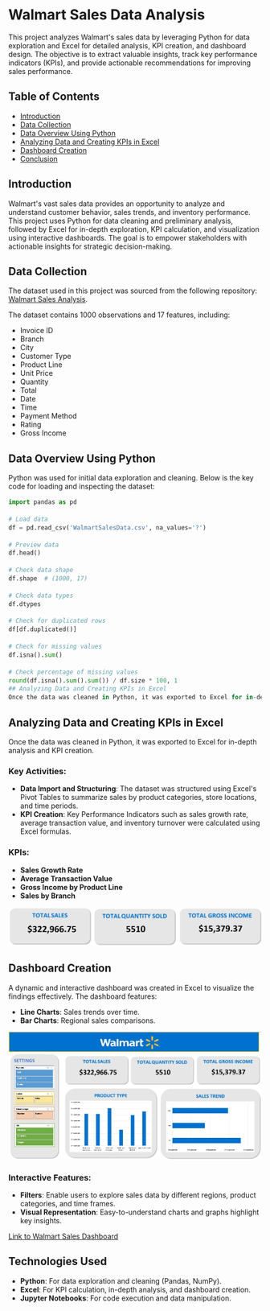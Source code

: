# Walmart Sales Data Analysis

This project analyzes Walmart's sales data by leveraging Python for data exploration and Excel for detailed analysis, KPI creation, and dashboard design. The objective is to extract valuable insights, track key performance indicators (KPIs), and provide actionable recommendations for improving sales performance.

## Table of Contents
- [Introduction](#introduction)
- [Data Collection](#data-collection)
- [Data Overview Using Python](#data-overview-using-python)
- [Analyzing Data and Creating KPIs in Excel](#analyzing-data-and-creating-kpis-in-excel)
- [Dashboard Creation](#dashboard-creation)
- [Conclusion](#conclusion)

## Introduction
Walmart's vast sales data provides an opportunity to analyze and understand customer behavior, sales trends, and inventory performance. This project uses Python for data cleaning and preliminary analysis, followed by Excel for in-depth exploration, KPI calculation, and visualization using interactive dashboards. The goal is to empower stakeholders with actionable insights for strategic decision-making.

## Data Collection
The dataset used in this project was sourced from the following repository:
[Walmart Sales Analysis](https://github.com/Princekrampah/WalmartSalesAnalysis/blob/master/WalmartSalesData.csv).

The dataset contains 1000 observations and 17 features, including:
- Invoice ID
- Branch
- City
- Customer Type
- Product Line
- Unit Price
- Quantity
- Total
- Date
- Time
- Payment Method
- Rating
- Gross Income

## Data Overview Using Python
Python was used for initial data exploration and cleaning. Below is the key code for loading and inspecting the dataset:

```python
import pandas as pd

# Load data
df = pd.read_csv('WalmartSalesData.csv', na_values='?')

# Preview data
df.head()

# Check data shape
df.shape  # (1000, 17)

# Check data types
df.dtypes

# Check for duplicated rows
df[df.duplicated()]

# Check for missing values
df.isna().sum()

# Check percentage of missing values
round(df.isna().sum().sum()) / df.size * 100, 1
## Analyzing Data and Creating KPIs in Excel
Once the data was cleaned in Python, it was exported to Excel for in-depth analysis and KPI creation.
```
## Analyzing Data and Creating KPIs in Excel
Once the data was cleaned in Python, it was exported to Excel for in-depth analysis and KPI creation.

### Key Activities:
- **Data Import and Structuring**: The dataset was structured using Excel's Pivot Tables to summarize sales by product categories, store locations, and time periods.
- **KPI Creation**: Key Performance Indicators such as sales growth rate, average transaction value, and inventory turnover were calculated using Excel formulas.

### KPIs:
- **Sales Growth Rate**
- **Average Transaction Value**
- **Gross Income by Product Line**
- **Sales by Branch**

![0. KPIs.jpeg](https://github.com/John00Davies/ProjectWallmartSales/blob/main/Images/KPIs.jpeg)


## Dashboard Creation
A dynamic and interactive dashboard was created in Excel to visualize the findings effectively. The dashboard features:
- **Line Charts**: Sales trends over time.
- **Bar Charts**: Regional sales comparisons.

 ![1. Dashboard.jpeg](https://github.com/John00Davies/ProjectWallmartSales/blob/main/Images/Dashboard%20Image.jpeg)

### Interactive Features:
- **Filters**: Enable users to explore sales data by different regions, product categories, and time frames.
- **Visual Representation**: Easy-to-understand charts and graphs highlight key insights.

[Link to Walmart Sales Dashboard](https://live.com)

## Technologies Used
- **Python**: For data exploration and cleaning (Pandas, NumPy).
- **Excel**: For KPI calculation, in-depth analysis, and dashboard creation.
- **Jupyter Notebooks**: For code execution and data manipulation.
